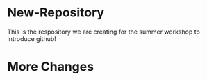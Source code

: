 # New-Repository

This is the respository we are creating for the summer workshop to introduce github!

# More Changes